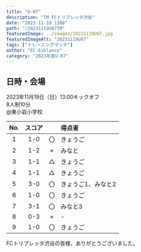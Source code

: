 ```yaml
---
title: "U-07"
description: "TM FCトリプレッタ渋谷"
date: "2023-11-19 1300"
path: "/20231119U07TM"
featuredImage: ../images/20231119U07.jpg
featuredImageAlt: "20231119U07"
tags: ["トレーニングマッチ"]
author: "FC Esblanco"
category: "2023年度U-07"
---
```


## 日時・会場

2023年11月19日（日）13:00キックオフ<br>
8人制10分<br>
@東小岩小学校

| No.| スコア |   | 得点者  |
|:--:|:------:|:-:|:--------|
| 1  | 1-0 | 〇 |きょうご|
| 2  | 1-2 | × |みなと|
| 3  | 1-1 | △ |きょうご|
| 4  | 1-1 | △ |きょうご|
| 5  | 3-0 | 〇 |きょうご1、みなと2|
| 6  | 1-0 | 〇 |きょうご|
| 7  | 3-1 | 〇 |みなと3|
| 8  | 0-3 | × |-|
| 9  | 1-0 | 〇 |きょうご|


FCトリプレッタ渋谷の皆様、ありがとうございました。